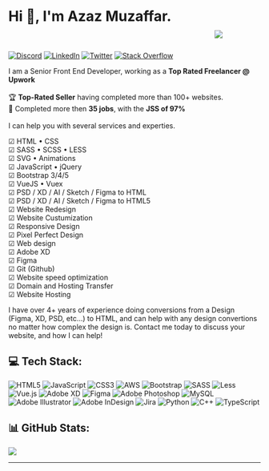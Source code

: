 # Hi 👋, I'm Azaz Muzaffar. &emsp;&emsp;&emsp;&emsp;&emsp;&emsp;&emsp;&emsp;&emsp;&emsp;&emsp;&emsp;&emsp;&emsp;&nbsp;&nbsp; [![](https://visitcount.itsvg.in/api?id=azazmuzaffar&icon=0&color=3)](https://visitcount.itsvg.in)

[![Discord](https://img.shields.io/badge/Discord-%237289DA.svg?logo=discord&logoColor=white)](htttps://discord.gg/Azaz#3521) 
[![LinkedIn](https://img.shields.io/badge/LinkedIn-%230077B5.svg?logo=linkedin&logoColor=white)](https://linkedin.com/in/azazmuzaffar) 
[![Twitter](https://img.shields.io/badge/Twitter-%231DA1F2.svg?logo=Twitter&logoColor=white)](https://twitter.com/azazmuzaffar) 
[![Stack Overflow](https://img.shields.io/badge/-Stackoverflow-FE7A16?logo=stack-overflow&logoColor=white)](https://stackoverflow.com/users/azazmuzaffar) 

I am a Senior Front End Developer, working as a <b>Top Rated Freelancer @ Upwork</b><br><br>
🏆 <b>Top-Rated Seller</b> having completed more than 100+ websites. <br>
🥇 Completed more then <b>35 jobs</b>, with the <b>JSS of 97%</b> <br><br>
I can help you with several services and experties.<br>

☑ HTML • CSS<br>
☑ SASS • SCSS • LESS<br>
☑ SVG • Animations<br>
☑ JavaScript • jQuery<br>
☑ Bootstrap 3/4/5<br>
☑ VueJS • Vuex<br>
☑ PSD / XD / AI / Sketch / Figma to HTML<br>
☑ PSD / XD / AI / Sketch / Figma to HTML5<br>
☑ Website Redesign<br>
☑ Website Custumization<br>
☑ Responsive Design<br>
☑ Pixel Perfect Design<br>
☑ Web design<br>
☑ Adobe XD<br>
☑ Figma<br>
☑ Git (Github)<br>
☑ Website speed optimization<br>
☑ Domain and Hosting Transfer<br>
☑ Website Hosting<br>

I have over 4+ years of experience doing conversions from a Design (Figma, XD, PSD, etc...) to HTML, and can help with any design convertions no matter how complex the design is. Contact me today to discuss your website, and how I can help!




## 💻 Tech Stack:
![HTML5](https://img.shields.io/badge/html5-%23E34F26.svg?style=for-the-badge&logo=html5&logoColor=white) ![JavaScript](https://img.shields.io/badge/javascript-%23323330.svg?style=for-the-badge&logo=javascript&logoColor=%23F7DF1E) ![CSS3](https://img.shields.io/badge/css3-%231572B6.svg?style=for-the-badge&logo=css3&logoColor=white) ![AWS](https://img.shields.io/badge/AWS-%23FF9900.svg?style=for-the-badge&logo=amazon-aws&logoColor=white) ![Bootstrap](https://img.shields.io/badge/bootstrap-%23563D7C.svg?style=for-the-badge&logo=bootstrap&logoColor=white) ![SASS](https://img.shields.io/badge/SASS-hotpink.svg?style=for-the-badge&logo=SASS&logoColor=white) ![Less](https://img.shields.io/badge/less-2B4C80?style=for-the-badge&logo=less&logoColor=white) ![Vue.js](https://img.shields.io/badge/vuejs-%2335495e.svg?style=for-the-badge&logo=vuedotjs&logoColor=%234FC08D) ![Adobe XD](https://img.shields.io/badge/Adobe%20XD-470137?style=for-the-badge&logo=Adobe%20XD&logoColor=#FF61F6) 	![Figma](https://img.shields.io/badge/figma-%23F24E1E.svg?style=for-the-badge&logo=figma&logoColor=white) ![Adobe Photoshop](https://img.shields.io/badge/adobephotoshop-%2331A8FF.svg?style=for-the-badge&logo=adobephotoshop&logoColor=white) ![MySQL](https://img.shields.io/badge/mysql-%2300f.svg?style=for-the-badge&logo=mysql&logoColor=white) ![Adobe Illustrator](https://img.shields.io/badge/adobeillustrator-%23FF9A00.svg?style=for-the-badge&logo=adobeillustrator&logoColor=white) ![Adobe InDesign](https://img.shields.io/badge/Adobe%20InDesign-49021F?style=for-the-badge&logo=adobeindesign&logoColor=white) ![Jira](https://img.shields.io/badge/jira-%230A0FFF.svg?style=for-the-badge&logo=jira&logoColor=white) ![Python](https://img.shields.io/badge/python-3670A0?style=for-the-badge&logo=python&logoColor=ffdd54) ![C++](https://img.shields.io/badge/c++-%2300599C.svg?style=for-the-badge&logo=c%2B%2B&logoColor=white) ![TypeScript](https://img.shields.io/badge/typescript-%23007ACC.svg?style=for-the-badge&logo=typescript&logoColor=white)
## 📊 GitHub Stats:
![](https://github-readme-stats.vercel.app/api/top-langs/?username=azazmuzaffar&theme=dark&hide_border=false&include_all_commits=true&count_private=true&layout=compact)

---

